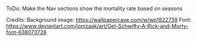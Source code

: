 


ToDo:
Make the Nav sections show the mortality rate based on seasons

Credits:
Background image: https://wallpapercave.com/w/wp1822739
Font: https://www.deviantart.com/jonizaak/art/Get-Schwifty-A-Rick-and-Morty-font-638073728
